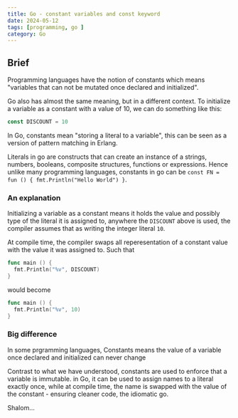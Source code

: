 ```yaml
---
title: Go - constant variables and const keyword
date: 2024-05-12
tags: [programming, go ]
category: Go
---
```


## Brief

Programming languages have the notion of constants which means "variables that can not be mutated once declared and initialized". 

Go also has almost the same meaning, but in a different context. To initialize a variable as a constant with a value of 10, we can do something like this:

```go
const DISCOUNT = 10
```

In Go, constants mean "storing a literal to a variable", this can be seen as a version of pattern matching in Erlang.

Literals in go are constructs that can create an instance of a strings, numbers, booleans, composite structures, functions or expressions. Hence unlike many programming languages, constants in go can be `const FN = fun () { fmt.Println("Hello World") }`.

### An explanation

Initializing a variable as a constant means it holds the value and possibly type of the literal it is assigned to, anywhere the `DISCOUNT` above is used, the compiler assumes that as writing the integer literal `10`.

At compile time, the compiler swaps all reperesentation of a constant value with the value it was assigned to. Such that

```go
func main () {
  fmt.Println("%v", DISCOUNT)
}
```

would become

```go
func main () {
  fmt.Println("%v", 10)
}
```

### Big difference

In some prgramming languages, Constants means the value of a variable once declared and initialized can never change

Contrast to what we have understood, constants are used to enforce that a variable is immutable. in Go, it can be used to assign names to a literal exactly once, while at compile time, the name is swapped with the value of the constant - ensuring cleaner code, the idiomatic go.



Shalom...